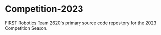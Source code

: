 # Competition-2023
FIRST Robotics Team 2620's primary source code repository for the 2023 Competition Season.
